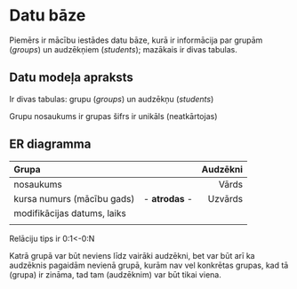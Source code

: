 # Datu bāze

Piemērs ir mācību iestādes datu bāze, kurā ir informācija par grupām (*groups*) un audzēkņiem (*students*); mazākais ir divas tabulas.


## Datu modeļa apraksts
Ir divas tabulas: grupu (*groups*) un audzēkņu (*students*)

Grupu nosaukums ir grupas šifrs ir unikāls (neatkārtojas)


## ER diagramma

| Grupa                        |                 |     Audzēkni      |
| :--------------------------- | :------------:  |   --------------: |
| nosaukums                    |                 |      Vārds        |
| kursa numurs (mācību gads)   | - **atrodas** - |      Uzvārds      |  
| modifikācijas datums, laiks  |                 |                   |
|                              |                 |                   |

Relāciju tips ir 0:1<-0:N 

Katrā grupā var būt neviens līdz vairāki audzēkni, bet var būt arī ka audzēknis pagaidām nevienā grupā, kurām nav vel konkrētas grupas, kad tā (grupa) ir zināma, tad tam (audzēknim) var būt tikai viena.
